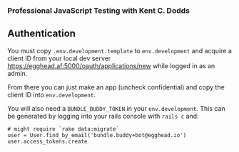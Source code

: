 ### Professional JavaScript Testing with Kent C. Dodds

## Authentication

You must copy `.env.development.template` to `env.development` and acquire a client ID from your local dev server https://egghead.af:5000/oauth/applications/new while logged in as an admin.

From there you can just make an app (uncheck confidential) and copy the client ID into `env.development`.

You will also need a `BUNDLE_BUDDY_TOKEN` in your `env.development`. This can be generated by logging into your rails console with `rails c` and:

```
# might require `rake data:migrate`
user = User.find_by_email('bundle.buddy+bot@egghead.io')
user.access_tokens.create
```
